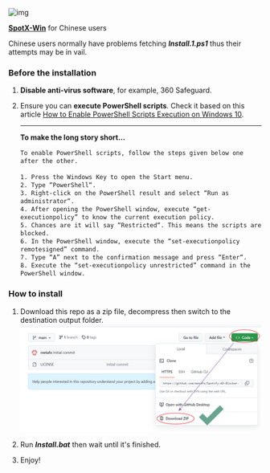 ![img](https://raw.githubusercontent.com/SpotX-CLI/SpotX-commons/main/.github/Pic/Logo/logo-win.png)

**[
SpotX-Win](https://github.com/SpotX-CLI/SpotX-Win)** for Chinese users 



Chinese users normally have problems fetching ***Install.1.ps1*** thus their attempts may be in vail.





### Before the installation

1. **Disable anti-virus software**, for example, 360 Safeguard.

2. Ensure you can **execute PowerShell scripts**. Check it based on this article [How to Enable PowerShell Scripts Execution on Windows 10](https://windowsloop.com/enable-powershell-scripts-execution-windows-10/).

   ------

   **To make the long story short...**

   ```
   To enable PowerShell scripts, follow the steps given below one after the other.
   
   1. Press the Windows Key to open the Start menu.
   2. Type “PowerShell“.
   3. Right-click on the PowerShell result and select “Run as administrator“.
   4. After opening the PowerShell window, execute “get-executionpolicy” to know the current execution policy.
   5. Chances are it will say “Restricted“. This means the scripts are blocked.
   6. In the PowerShell window, execute the “set-executionpolicy remotesigned” command.
   7. Type “A” next to the confirmation message and press “Enter“.
   8. Execute the “set-executionpolicy unrestricted” command in the PowerShell window.
   ```

   





### How to install

1. Download this repo as a zip file, decompress then switch to the destination output folder.![DownloadZIP_Instruction](DownloadZIP_Instruction.png)

2. Run ***Install.bat*** then wait until it's finished.

3. Enjoy!

    





